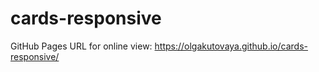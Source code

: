 # cards-responsive

GitHub Pages URL for online view: https://olgakutovaya.github.io/cards-responsive/
